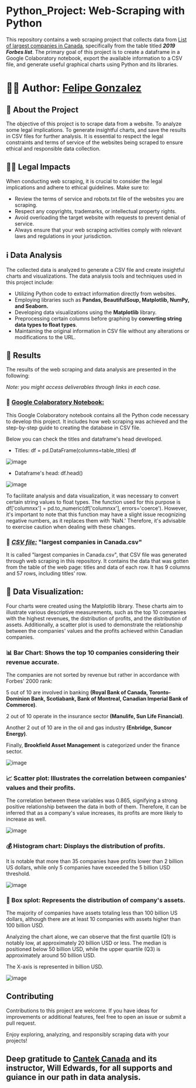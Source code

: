 # **Python_Project: Web-Scraping with Python**

This repository contains a web scraping project that collects data from [List of largest companies in Canada](https://en.wikipedia.org/wiki/List_of_largest_companies_in_Canada), specifically from the table titled **_2019 Forbes list_**. The primary goal of this project is to create a dataframe in a Google Colaboratory notebook, export the available information to a CSV file, and generate useful graphical charts using Python and its libraries.


# 👨‍💻 **Author: [Felipe Gonzalez](https://www.linkedin.com/in/felipegzgc/)**


## 📖 **About the Project**
The objective of this project is to scrape data from a website. To analyze some legal implications. To generate insightful charts, and save the results in CSV files for further analysis. It is essential to respect the legal constraints and terms of service of the websites being scraped to ensure ethical and responsible data collection.


## 🧑‍⚖️ **Legal Impacts**
When conducting web scraping, it is crucial to consider the legal implications and adhere to ethical guidelines. Make sure to:

- Review the terms of service and robots.txt file of the websites you are scraping.
- Respect any copyrights, trademarks, or intellectual property rights.
- Avoid overloading the target website with requests to prevent denial of service.
- Always ensure that your web scraping activities comply with relevant laws and regulations in your jurisdiction.


## ℹ️ **Data Analysis**

The collected data is analyzed to generate a CSV file and create insightful charts and visualizations. The data analysis tools and techniques used in this project include:

- Utilizing Python code to extract information directly from websites.
- Employing libraries such as **Pandas, BeautifulSoup, Matplotlib, NumPy, and Seaborn.**
- Developing data visualizations using the **Matplotlib** library.
- Preprocessing certain columns before graphing by **converting string data types to float types**.
- Maintaining the original information in CSV file without any alterations or modifications to the URL.


## 🎯 **Results**
The results of the web scraping and data analysis are presented in the following:

_Note: you might access deliverables through links in each case._

### 📑 [Google Colaboratory Notebook:](https://colab.research.google.com/drive/1SGULtSjdpXjII-JdNGPaSjBJWXcehxa1?usp=drive_link) 

This Google Colaboratory notebook contains all the Python code necessary to develop this project. It includes how web scraping was achieved and the step-by-step guide to creating the database in CSV file.

Below you can check the titles and dataframe's head developed.

- Titles:
    df = pd.DataFrame(columns=table_titles)
    df

![image](https://github.com/Felipegg2/Python_Project/assets/147356131/48d6c69e-f084-4eff-b9b3-a4f93a80f2ca)

- Dataframe's head:
    df.head()

![image](https://github.com/Felipegg2/Python_Project/assets/147356131/a8e9304f-aedd-4ca6-aa32-edc6b126ebe4)


To facilitate analysis and data visualization, it was necessary to convert certain string values to float types. The function used for this purpose is df['columnxx'] = pd.to_numeric(df['columnxx'], errors='coerce'). However, it's important to note that this function may have a slight issue recognizing negative numbers, as it replaces them with 'NaN.' Therefore, it's advisable to exercise caution when dealing with these changes.

### 💾 [*CSV file:*](https://github.com/Felipegg2/Python_Project/blob/main/largest%20companies%20in%20Canada.csv) "largest companies in Canada.csv" 

It is called "largest companies in Canada.csv", that CSV file was generated through web scraping in this repository. It contains the data that was gotten from the table of the web page: titles and data of each row. It has 9 columns and 57 rows, including titles' row.


## 🔢 Data Visualization:

Four charts were created using the Matplotlib library. These charts aim to illustrate various descriptive measurements, such as the top 10 companies with the highest revenues, the distribution of profits, and the distribution of assets. Additionally, a scatter plot is used to demonstrate the relationship between the companies' values and the profits achieved within Canadian companies.

   ### 📊 Bar Chart: Shows the top 10 companies considering their revenue accurate.

The companies are not sorted by revenue but rather in accordance with Forbes' 2000 rank:

5 out of 10 are involved in banking **(Royal Bank of Canada, Toronto-Dominion Bank, Scotiabank, Bank of Montreal, Canadian Imperial Bank of Commerce)**.

2 out of 10 operate in the insurance sector **(Manulife, Sun Life Financial)**.

Another 2 out of 10 are in the oil and gas industry **(Enbridge, Suncor Energy)**.

Finally, **Brookfield Asset Management** is categorized under the finance sector.


![image](https://github.com/Felipegg2/Python_Project/assets/147356131/1db7fff3-1473-47ba-8dd3-9d581c15f707)


   ### 📈 Scatter plot: Illustrates the correlation between companies' values and their profits.

The correlation between these variables was 0.865, signifying a strong positive relationship between the data in both of them. Therefore, it can be inferred that as a company's value increases, its profits are more likely to increase as well.
   

![image](https://github.com/Felipegg2/Python_Project/assets/147356131/65c18713-58aa-4f45-8042-b8e4acf64a71)


   ### 💰 Histogram chart:  Displays the distribution of profits.
   
It is notable that more than 35 companies have profits lower than 2 billion US dollars, while only 5 companies have exceeded the 5 billion USD threshold.

![image](https://github.com/Felipegg2/Python_Project/assets/147356131/213fba1f-35bd-409b-ae3f-a73b60d08b00)

   ### 📏 Box splot: Represents the distribution of company's assets. 

The majority of companies have assets totaling less than 100 billion US dollars, although there are at least 10 companies with assets higher than 100 billion USD. 

Analyzing the chart alone, we can observe that the first quartile (Q1) is notably low, at approximately 20 billion USD or less. The median is positioned below 50 billion USD, while the upper quartile (Q3) is approximately around 50 billion USD.

The X-axis is represented in billion USD.

![image](https://github.com/Felipegg2/Python_Project/assets/147356131/748797db-abaa-42a9-89da-4f846f08ef83)


## **Contributing**
Contributions to this project are welcome. If you have ideas for improvements or additional features, feel free to open an issue or submit a pull request.

Enjoy exploring, analyzing, and responsibly scraping data with your projects!



## **Deep gratitude to [Cantek Canada](https://www.cantekcanada.com/) and its instructor, Will Edwards, for all supports and guiance in our path in data analysis.**





